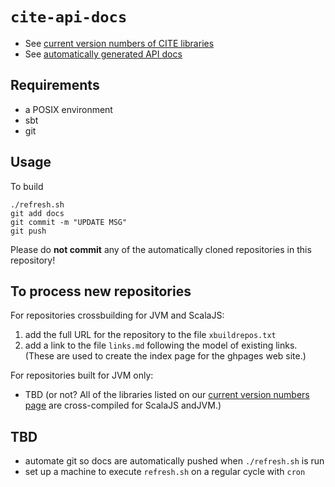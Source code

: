 # `cite-api-docs`

- See [current version numbers of CITE libraries](https://github.com/cite-architecture/current-library-versions)
- See [automatically generated API docs](https://cite-architecture.github.io/cite-api-docs)


## Requirements

- a POSIX environment
- sbt
- git

## Usage

To build

    ./refresh.sh
    git add docs
    git commit -m "UPDATE MSG"
    git push

Please do **not commit** any of the automatically cloned repositories in this repository!


## To process new repositories

For repositories crossbuilding for JVM and ScalaJS:

1. add the full URL for the repository to the file `xbuildrepos.txt`
2. add a link to the file `links.md` following the model of existing links.  (These are used to create the index page for the ghpages web site.)

For repositories built for JVM only:

- TBD (or not?  All of the libraries listed on our [current version numbers page](https://github.com/cite-architecture/current-library-versions) are cross-compiled for ScalaJS andJVM.)

## TBD

- automate git so docs are automatically pushed when `./refresh.sh` is run
- set up a machine to execute `refresh.sh` on a regular cycle with `cron`
